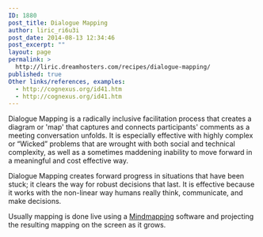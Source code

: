 ```yaml
---
ID: 1880
post_title: Dialogue Mapping
author: liric_ri6u3i
post_date: 2014-08-13 12:34:46
post_excerpt: ""
layout: page
permalink: >
  http://liric.dreamhosters.com/recipes/dialogue-mapping/
published: true
Other links/references, examples:
  - http://cognexus.org/id41.htm
  - http://cognexus.org/id41.htm
---
```

Dialogue Mapping is a radically inclusive facilitation process that creates a diagram or 'map' that captures and connects participants' comments as a meeting conversation unfolds. It is especially effective with highly complex or “Wicked” problems that are wrought with both social and technical complexity, as well as a sometimes maddening inability to move forward in a meaningful and cost effective way.

Dialogue Mapping creates forward progress in situations that have been stuck; it clears the way for robust decisions that last. It is effective because it works with the non-linear way humans really think, communicate, and make decisions.

Usually mapping is done live using a <a href="https://en.wikipedia.org/wiki/Mind_map">Mindmapping</a> software and projecting the resulting mapping on the screen as it grows.